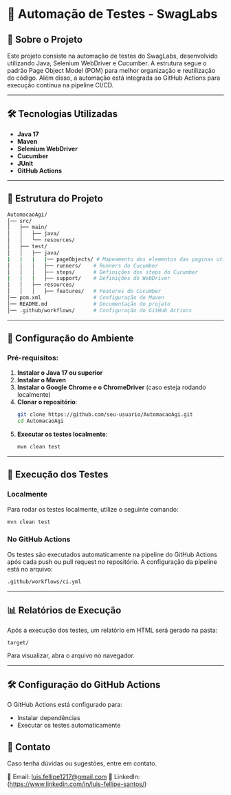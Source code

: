 # 🚀 Automação de Testes - SwagLabs

## 📌 Sobre o Projeto
Este projeto consiste na automação de testes do SwagLabs, desenvolvido utilizando Java, Selenium WebDriver e Cucumber. A estrutura segue o padrão Page Object Model (POM) para melhor organização e reutilização do código. Além disso, a automação está integrada ao GitHub Actions para execução contínua na pipeline CI/CD.

---

## 🛠️ Tecnologias Utilizadas
- **Java 17**
- **Maven**
- **Selenium WebDriver**
- **Cucumber**
- **JUnit**
- **GitHub Actions**

---

## 📂 Estrutura do Projeto
```bash
AutomacaoAgi/
│── src/
│   ├── main/
│   │   ├── java/
│   │   └── resources/     
│   ├── test/
│   │   ├── java/
|   |   |   |── pageObjects/ # Mapeamento dos elementos das paginas utilizadas na automação
│   │   │   ├── runners/    # Runners do Cucumber
│   │   │   ├── steps/      # Definições dos steps do Cucumber
|   |   |   ├── support/    # Definições do WebDriver
│   │   ├── resources/
│   │   │   ├── features/   # Features do Cucumber
│── pom.xml                 # Configuração do Maven
│── README.md               # Documentação do projeto
│── .github/workflows/      # Configuração do GitHub Actions
```

---

## 🔧 Configuração do Ambiente
### **Pré-requisitos:**
1. **Instalar o Java 17 ou superior**
2. **Instalar o Maven**
3. **Instalar o Google Chrome e o ChromeDriver** (caso esteja rodando localmente)
4. **Clonar o repositório**:
   ```bash
   git clone https://github.com/seu-usuario/AutomacaoAgi.git
   cd AutomacaoAgi
   ```
5. **Executar os testes localmente**:
   ```bash
   mvn clean test
   ```

---

## 🚀 Execução dos Testes
### **Localmente**
Para rodar os testes localmente, utilize o seguinte comando:
```bash
mvn clean test
```

### **No GitHub Actions**

Os testes são executados automaticamente na pipeline do GitHub Actions após cada push ou pull request no repositório.
A configuração da pipeline está no arquivo:
```bash
.github/workflows/ci.yml
```
---

## 📊 Relatórios de Execução
Após a execução dos testes, um relatório em HTML será gerado na pasta:
```
target/
```
Para visualizar, abra o arquivo no navegador.

---

## 🛠️ Configuração do GitHub Actions

O GitHub Actions está configurado para:
- Instalar dependências
- Executar os testes automaticamente

## 📌 Contato
Caso tenha dúvidas ou sugestões, entre em contato.

📧 Email: luis.fellipe1217@gmail.com
📌 LinkedIn: (https://www.linkedin.com/in/luis-fellipe-santos/)

